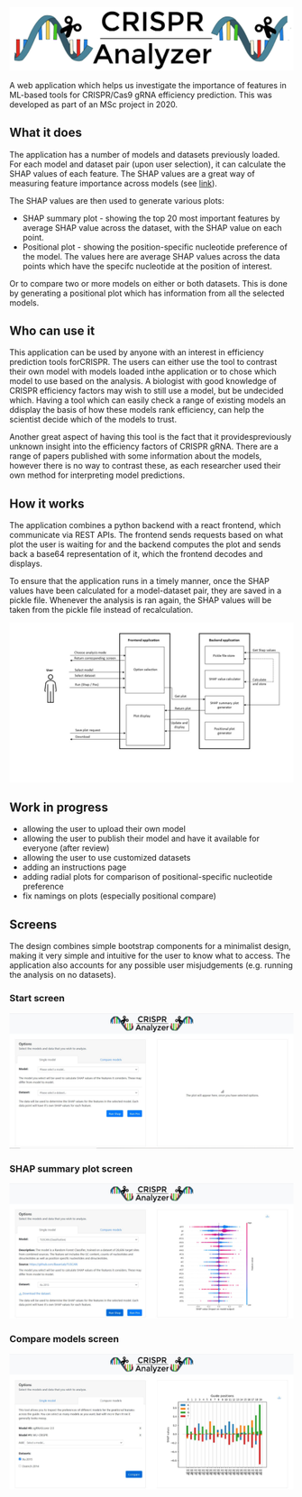 ![Logo](https://github.com/avaspataru/CRISPR-Analyzer/blob/master/screens/logo.png)

A web application which helps us investigate the importance of features in ML-based tools for CRISPR/Cas9 gRNA efficiency prediction. This was developed as part of an MSc project in 2020.  

## What it does
The application has a number of models and datasets previously loaded. For each model and dataset pair (upon user selection), it can calculate the SHAP values of each feature. The SHAP values are a great way of measuring feature importance across models (see [link](https://towardsdatascience.com/explain-your-model-with-the-shap-values-bc36aac4de3d)).

The SHAP values are then used to generate various plots:
  * SHAP summary plot - showing the top 20 most important features by average SHAP value across the dataset, with the SHAP value on each point. 
  * Positional plot - showing the position-specific nucleotide preference of the model. The values here are average SHAP values across the data points which have the specifc nucleotide at the position of interest. 
  
Or to compare two or more models on either or both datasets. This is done by generating a positional plot which has information from all the selected models. 

## Who can use it
This application can be used by anyone with an interest in efficiency prediction tools forCRISPR. The users can either use the tool to contrast their own model with models loaded inthe application or to chose which model to use based on the analysis. A biologist with good knowledge of CRISPR efficiency factors may wish to still use a model,  but be undecided which.   Having  a  tool  which  can  easily  check  a  range  of  existing  models  an ddisplay the basis of how these models rank efficiency, can help the scientist decide which of the models to trust.  

Another great aspect of having this tool is the fact that it providespreviously unknown insight into the efficiency factors of CRISPR gRNA. There are a range of papers published with some information about the models, however there is no way to contrast these, as each researcher used their own method for interpreting model predictions.

## How it works 
The application combines a python backend with a react frontend, which communicate via REST APIs. The frontend sends requests based on what plot the user is waiting for and the backend computes the plot and sends back a base64 representation of it, which the frontend decodes and displays. 

To ensure that the application runs in a timely manner, once the SHAP values have been calculated for a model-dataset pair, they are saved in a pickle file. Whenever the analysis is ran again, the SHAP values will be taken from the pickle file instead of recalculation. 

![Sequence_diagram](https://github.com/avaspataru/CRISPR-Analyzer/blob/master/screens/use_case.jpg)

## Work in progress
* allowing the user to upload their own model 
* allowing the user to publish their model and have it available for everyone (after review)
* allowing the user to use customized datasets 
* adding an instructions page 
* adding radial plots for comparison of positional-specific nucleotide preference
* fix namings on plots (especially positional compare)

## Screens 
The design combines simple bootstrap components for a minimalist design, making it very simple and intuitive for the user to know what to access. The application also accounts for any possible user misjudgements (e.g. running the analysis on no datasets).

### Start screen 
![Image of start screen](https://github.com/avaspataru/CRISPR-Analyzer/blob/master/screens/Start_screen.JPG)

### SHAP summary plot screen
![Image of SHAP screen](https://github.com/avaspataru/CRISPR-Analyzer/blob/master/screens/Shap_screen.JPG)

### Compare models screen
![Image of compare screen](https://github.com/avaspataru/CRISPR-Analyzer/blob/master/screens/Compare_screen.JPG)


